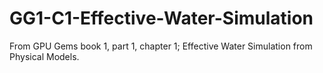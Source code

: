 # GG1-C1-Effective-Water-Simulation
From GPU Gems book 1, part 1, chapter 1; Effective Water Simulation from Physical Models.
